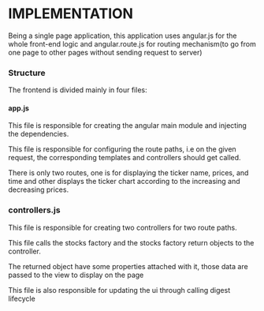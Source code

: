 # IMPLEMENTATION

Being a single page application, this application uses angular.js for the whole front-end logic and angular.route.js
for routing mechanism(to go from one page to other pages without sending request to server)

### Structure
The frontend is divided mainly in four files:
#### app.js
This file is responsible for creating the angular main module and injecting the dependencies.

This file is responsible for configuring the route paths, i.e on the given request, the corresponding templates and controllers should get called.

There is only two routes, one is for displaying the ticker name, prices, and time and other displays the ticker chart according to the increasing and decreasing prices.

### controllers.js
This file is responsible for creating two controllers for two route paths.

This file calls the stocks factory and the stocks factory return objects to the controller.

The returned object have some properties attached with it, those data are passed to the view to display on the page

This file is also responsible for updating the ui through calling digest lifecycle
